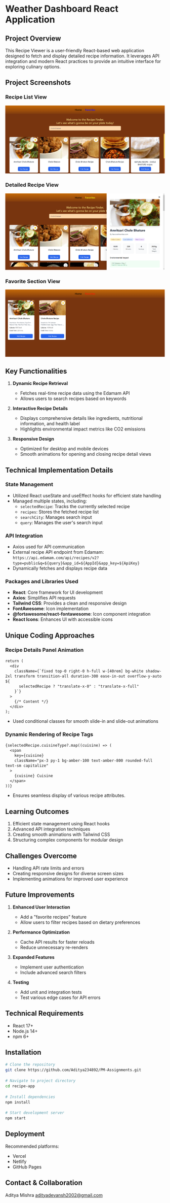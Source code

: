 # Weather Dashboard React Application

## Project Overview

This Recipe Viewer is a user-friendly React-based web application designed to fetch and display detailed recipe information. It leverages API integration and modern React practices to provide an intuitive interface for exploring culinary options.

## Project Screenshots  

### Recipe List View
![Recipe List View](./screenshots/RecipeList.png)

### Detailed Recipe View
![Detailed Recipe View](./screenshots/RecipeDetails.png)

### Favorite Section View
![Favorite Section View](./screenshots/FavRecipe.png)

## Key Functionalities

1. **Dynamic Recipe Retrieval**
   - Fetches real-time recipe data using the Edamam API
   - Allows users to search recipes based on keywords

2. **Interactive Recipe Details**
   - Displays comprehensive details like ingredients, nutritional information, and health label
   - Highlights environmental impact metrics like CO2 emissions

3. **Responsive Design**
   - Optimized for desktop and mobile devices
   - Smooth animations for opening and closing recipe detail views

## Technical Implementation Details

### State Management
- Utilized React useState and useEffect hooks for efficient state handling
- Managed multiple states, including:
  - `selectedRecipe`: Tracks the currently selected recipe
  - `recipes`: Stores the fetched recipe list
  - `searchCity`: Manages search input
  - `query`: Manages the user's search input

### API Integration
- Axios used for API communication
- External recipe API endpoint from Edamam:
`https://api.edamam.com/api/recipes/v2?type=public&q=${query}&app_id=${AppId}&app_key=${ApiKey}`
- Dynamically fetches and displays recipe data

### Packages and Libraries Used
- **React**: Core framework for UI development
- **Axios**: Simplifies API requests
- **Tailwind CSS**: Provides a clean and responsive design
- **FontAwesome**: Icon implementation
- **@fortawesome/react-fontawesome**: Icon component integration
- **React Icons**: Enhances UI with accessible icons

## Unique Coding Approaches

### Recipe Details Panel Animation
```JSX
return (
  <div
    className={`fixed top-0 right-0 h-full w-[40rem] bg-white shadow-2xl transform transition-all duration-300 ease-in-out overflow-y-auto ${
      selectedRecipe ? "translate-x-0" : "translate-x-full"
    }`}
  >
    {/* Content */}
  </div>
);
```
- Used conditional classes for smooth slide-in and slide-out animations


### Dynamic Rendering of Recipe Tags
```JSX
{selectedRecipe.cuisineType?.map((cuisine) => (
  <span
    key={cuisine}
    className="px-3 py-1 bg-amber-100 text-amber-800 rounded-full text-sm capitalize"
  >
    {cuisine} Cuisine
  </span>
))}
```
- Ensures seamless display of various recipe attributes.


## Learning Outcomes

1. Efficient state management using React hooks
2. Advanced API integration techniques
3. Creating smooth animations with Tailwind CSS
4. Structuring complex components for modular design

## Challenges Overcome

- Handling API rate limits and errors
- Creating responsive designs for diverse screen sizes
- Implementing animations for improved user experience

## Future Improvements

1. **Enhanced User Interaction**
   - Add a "favorite recipes" feature
   - Allow users to filter recipes based on dietary preferences

2. **Performance Optimization**
   - Cache API results for faster reloads
   - Reduce unnecessary re-renders

3. **Expanded Features**
   - Implement user authentication
   - Include advanced search filters

4. **Testing**
   - Add unit and integration tests
   - Test various edge cases for API errors

## Technical Requirements

- React 17+
- Node.js 14+
- npm 6+

## Installation

```bash
# Clone the repository
git clone https://github.com/Aditya234892/PM-Assignments.git

# Navigate to project directory
cd recipe-app

# Install dependencies
npm install

# Start development server
npm start
```

## Deployment

Recommended platforms:
- Vercel
- Netlify
- GitHub Pages

## Contact & Collaboration
Aditya Mishra
adityadevansh2002@gmail.com